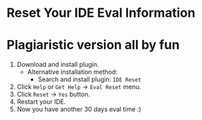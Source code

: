 # Reset Your IDE Eval Information
# Plagiaristic version all by fun

1. Download and install plugin.
    * Alternative installation method:
        * Search and install plugin: `IDE Reset`
2. Click `Help` or `Get Help` -> `Eval Reset` menu.
3. Click `Reset` -> `Yes` button.
4. Restart your IDE.
5. Now you have another 30 days eval time :)

